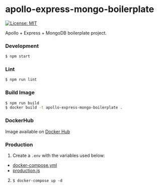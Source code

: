 # apollo-express-mongo-boilerplate

[![License: MIT](https://img.shields.io/badge/License-MIT-yellow.svg)](https://opensource.org/licenses/MIT)

Apollo + Express + MongoDB boilerplate project.

### Development

```bash
$ npm start
```

### Lint

```bash
$ npm run lint
```

### Build Image

```bash
$ npm run build 
$ docker build -t apollo-express-mongo-boilerplate .
```

### DockerHub

Image available on [Docker Hub](https://hub.docker.com/r/mmontes11/apollo-express-mongo-boilerplate/)

### Production

1. Create a `.env` with the variables used below:
- [docker-compose.yml](https://github.com/mmontes11/apollo-express-mongo-boilerplate/blob/master/docker-compose.yml)
- [production.js](https://github.com/mmontes11/apollo-express-mongo-boilerplate/blob/master/src/config/production.js)

2.  `$ docker-compose up -d`
